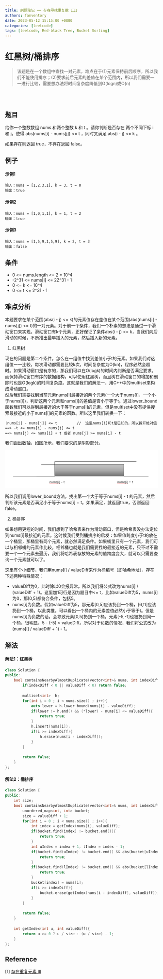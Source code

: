```yaml
---
title: 刷题笔记 —— 存在寻找重复数 III
authors: fanventory
date: 2023-05-12 15:15:00 +0800
categories: [leetcode]
tags: [leetcode, Red-black Tree, Bucket Sorting]
---
```


# 红黑树/桶排序
> 该题是在一个数组中查找一对元素，难点在于(1)元素保持前后顺序，所以我们不能使用排序；(2)要求前后元素的差值在某个范围内，所以我们需要一一进行比较，需要想办法将时间复杂度降低到O(logn)或O(n)

<br>
<br>

## 题目
给你一个整数数组 nums 和两个整数 k 和 t 。请你判断是否存在 两个不同下标 i 和 j，使得 abs(nums[i] - nums[j]) <= t ，同时又满足 abs(i - j) <= k 。

如果存在则返回 true，不存在返回 false。

## 例子

#### 示例1
```
输入：nums = [1,2,3,1], k = 3, t = 0
输出：true
```

#### 示例2
```
输入：nums = [1,0,1,1], k = 1, t = 2
输出：true
```

#### 示例3
```
输入：nums = [1,5,9,1,5,9], k = 2, t = 3
输出：false
```

## 条件
+ 0 <= nums.length <= 2 * 10^4
+ -2^31 <= nums[i] <= 2Z^31 - 1
+ 0 <= k <= 10^4
+ 0 <= t <= 2^31 - 1

## 难点分析
本题要求在某个范围(abs(i - j) <= k)的元素值存在差值在某个范围(abs(nums[i] - nums[j]) <= t)的一对元素。对于前一个条件，我们一个朴素的想法是通过一个滑动窗口来实现。滑动窗口有k个元素，正好保证了条件abs(i - j) <= k，当我们向后滑动的时候，不断推出最早插入的元素，然后插入新的元素。  

1. 红黑树

现在的问题是第二个条件，怎么在一组值中找到差值小于t的元素。如果我们对这组值一一比较，每次滑动都需要比较k次，时间复杂度为O(kn)，程序必然会超时。如果滑动窗口是有序的，那我们可以在O(logk)的时间内判断是否满足要求。而保持滑动窗口有序的数据结构，可以使用红黑树，而且树在滑动窗口的增加和删除时也是O(logk)的时间复杂度。这就是我们的解法一，用C++中的multiset来构成滑动窗口。  
然后我们需要找到当前元素nums[i]最接近的两个元素(一个大于nums[i]，一个小于nums[i])，判断这两个元素和nums[i]的差值是否小于等于t。通过lower_bound函数我们可以得到最接近的大于等于nums[i]的元素，但是multiset中没有提供搜索最接近的小于nums[i]的元素的函数。所以这里我们转换一下：  
```
|nums[i] - nums[j]| <= t         //  这里nums[i]和t是已知的，所以拆开绝对值
==> -t <= nums[i] - nums[j] <= t
==> nums[j] <= nums[i] + t 或者 nums[j] >= nums[i] - t
```

我们画出数轴，如图所示，我们要求的是阴影部分。

![图片1](image/存在重复元素3_pic1.png)

所以我们调用lower_bound方法，找出第一个大于等于nums[i] - t 的元素，然后判断该元素是否满足小于等于nums[i] + t。如果满足，就返回true，否则返回false。

2. 桶排序
   
如果想用更短的时间，我们想到了哈希表来作为滑动窗口，但是哈希表没办法定位到nums[i]最接近的元素。这时候我们受到桶排序的启发：如果值跨度小于t的放在一个桶里，那桶里有两个元素，就必然满足条件。如果桶里只有一个元素，我们可以与相邻桶的元素作比较。相邻桶也就是我们需要找的最接近的元素，只不过不需要一个一个元素去遍历，我们将哈希表存放的元素的值跨度变大，就可以只需要查询一个元素就可以了。  

这里有个小细节，我们用nums[i] / valueDiff来作为桶编号（即哈希地址），存在下述两种特殊情况：  
+ valueDiff为0，此时除以0会报异常。所以我们将公式改为nums[i] / (valueDiff + 1)。这里加1可行是因为题目中<= t，比如valueDiff为5，nums[i]为0，那[0,5]都符合条件，包括5。
+ nums[i]为负数。假如valueDiff为5，那元素[0,5]应该扔到一个桶，[6,11]应该扔到一个桶，以此类推。可以看出一个桶内的元素差值必然小于等于t。但是nums[i]为负数的话，会导致元素[0,5]扔到一个桶，元素[-5,-1]也被扔到同一个桶，很明显，5 - (-5) > valueDiff。所以对于负数的情况，我们将公式改为(nums[i] / valueDiff + 1) - 1。


## 解法

#### 解法1：红黑树
```c++
class Solution {
public:
    bool containsNearbyAlmostDuplicate(vector<int>& nums, int indexDiff, int valueDiff) {
        if(indexDiff < 0 || valueDiff < 0) return false;
        
        multiset<int>  h;
        for(int i = 0 ; i < nums.size() ; i++){
            auto lower = h.lower_bound(nums[i] - valueDiff);
            if(lower != h.end() && (*lower) - nums[i] <= valueDiff){
                return true;
            }
            h.insert(nums[i]);
            if(i >= indexDiff){
                h.erase(nums[i - indexDiff]);
            }
        }

        return false;
    }
};
```

#### 解法2：桶排序
```c++
class Solution {
public:
    int size;
    bool containsNearbyAlmostDuplicate(vector<int>& nums, int indexDiff, int valueDiff) {
        unordered_map<int, int> bucket;
        size = valueDiff + 1;
        for(int i = 0 ; i < nums.size() ; i++){
            int index = getIndex(nums[i], valueDiff);
            if(bucket.find(index) != bucket.end()){
                return true;
            }
            int uIndex = index + 1, lIndex = index - 1;
            if(bucket.find(uIndex) != bucket.end() && abs(bucket[uIndex] - nums[i]) <= valueDiff){
                return true;
            }
            if(bucket.find(lIndex) != bucket.end() && abs(bucket[lIndex] - nums[i]) <= valueDiff){
                return true;
            }
            bucket[index] = nums[i];
            if(i >= indexDiff){
                bucket.erase(getIndex(nums[i - indexDiff], valueDiff));
            }
        }

        return false;
    }

    int getIndex(int u, int valueDiff){
        return u >= 0 ? u / size : (u / size) - 1;
    }
};
```

## Reference
[1] [存在重复元素 III](https://leetcode.cn/problems/contains-duplicate-iii/)   